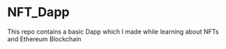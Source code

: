# NFT_Dapp
This repo contains a basic Dapp which I made while learning about NFTs and Ethereum Blockchain
